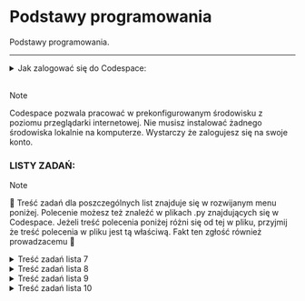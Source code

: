 # Podstawy programowania
Podstawy programowania.

___
<details>
<summary>Jak zalogować się do Codespace:</summary>

Jak zalogować się do Codespace:<br>
1) :mailbox: Załóż konto na GitHub korzystając z maila studenckiego.<br>
2) :key: Zaloguj się na swoje konto GitHub.<br>
3) :link: Odnajdź niniejsze repozytorium: [Podstawy programowania](https://github.com/g7eg/Podstawy_programowania)<br>

1) :running: Uruchomm Codespace klikając następujące przyciski jak pokazano na screenie poniżej:
> 1) Code
> 2) Codespaces
> 3) Wybierz z listy utworzene Codespace a jeżeli uruchamiasz je po raz pierwszy to wybierz '+' (Create a codespace on main)

![alt text](.img/image.png)
</details>
<br>

> [!NOTE]
> Codespace pozwala pracować w prekonfigurowanym środowisku z poziomu przeglądarki internetowej. Nie musisz instalować żadnego środowiska lokalnie na komputerze. Wystarczy że zalogujesz się na swoje konto.

### LISTY ZADAŃ:

> [!NOTE]
> :book: Treść zadań dla poszczególnych list znajduje się w rozwijanym menu poniżej. Polecenie możesz też znaleźć w plikach .py znajdujących się w Codespace. Jeżeli treść polecenia poniżej różni się od tej w pliku, przyjmij że treść polecenia w pliku jest tą właściwą. Fakt ten zgłość również prowadzacemu :gem:

<details>
<summary> Treść zadań lista 7 </summary>

# Lista 7 :guitar:

## Lista 7 Zad. 1
Napisać program proszący użytkownika o imię i rok urodzenia, a następnie obliczający i wypisujący jego
wiek.
> [!TIP]
> Przykład:
Podaj swoje imię:
Siemomysł
Podaj rok urodzenia:
1989
Siemomysł, masz 33 lata.

___
## Lista 7 Zad. 2 
Napisać program proszący użytkownika o podanie dwóch liczb a i b i wypisujący ich sumę, różnicę,
iloczyn, iloraz, √(𝑎 + 𝑏) oraz ab i ba. W przypadku dzielenia przez 0 lub a+b < 0 zwróć wynik jak0 'undefined'.
> [!TIP]
> Przykład:
Podaj liczbę a: 5
Podaj liczbę b: 0
Suma: 5.0
Różnica: 5.0
Iloczyn: 0.0
Iloraz: undefined
Pierwiastek z (a + b): 2.23606797749979
a do potęgi b: 1.0
b do potęgi a: 0.0
___
## Lista 7 Zad. 3
Napisać program, który oblicza pole i obwód koła o promieniu podanym przez użytkownika. Promień
nie może być ujemny. W przypadku podania liczby ujemnej, program powinien wypisywać komunikat "Błąd: Promień nie może być ujemny." informujący o błędnej wartości i nic nie liczyć.
> [!TIP]
> Przykład:
Podaj promień koła: 12
Pole koła: 452.3893421169302
Obwód koła: 75.39822368615503

> [!TIP]
> Przykład:
Podaj promień koła: -12
Błąd: Promień nie może być ujemny.
___

## Lista 7 Zad. 4
Napisać program proszący użytkownika o podanie dwóch liczb a i b. Następnie należy wyświetlić, która
z tych liczb jest większa, bądź komunikat, że są sobie równe.
> [!TIP]
> Przykład:
Podaj pierwszą liczbę (a): 2
Podaj drugą liczbę (b): 2
Liczby są sobie równe.

> [!TIP]
> Przykład:
Podaj pierwszą liczbę (a): -2
Podaj drugą liczbę (b): 2
Liczba 2.0 jest większa od -2.0.

___
## Lista 7 Zad. 5
Napisać program sprawdzający czy osoba urodzona w danym roku jest pełnoletnia
> [!TIP]
> Przykład:
Podaj swoje imię: Marian
Podaj rok urodzenia: 1833
Marian, masz 191 lat, jesteś pełnoletni.
___

## Lista 7 Zad. 6
Napisać program, który sprawdzi czy podana liczba jest parzysta i wyświetli odpowiedni komunikat.
> [!TIP]
> Przykład:
Podaj liczbę: 34
Liczba 34 jest parzysta.

> [!TIP]
> Przykład:
Podaj liczbę: -123
Liczba -123 jest nieparzysta.
___
## Lista 7 Zad. 7
Napisać program, który sprawdzi czy z podanych długości można stworzyć trójkąt i wypisze odpowiedni
komunikat.
> [!TIP]
> Przykład:
Podaj długość pierwszego boku: 1
Podaj długość drugiego boku: 2
Podaj długość trzeciego boku: 3
Nie można stworzyć trójkąta.

> [!TIP]
> Przykład:
Podaj długość pierwszego boku: 3
Podaj długość drugiego boku: 4
Podaj długość trzeciego boku: 5
Można stworzyć trójkąt.
___

## Lista 7 Zad. 8
Napisać program, który pobierze od studenta liczbę punktów i oceni go według podanej skali. Ponadto
użytkownik może wybrać w jakiej formie chce dostać ocenę (liczbowo lub słownie lub oba). W przypadku podania błędnej formy wypisz kompunikat: 'Nieznana forma oceny.'
Skala:
<0; 50) 2.0 (niedostateczny)
<50;60) 3.0 (dostateczny)
<60;70) 3.5 (dostateczny plus)
<70;80) 4.0 (dobry)
<80;90) 4.5 (dobry plus)
<90;100) 5.0 (bardzo dobry)
<100> 5.5 (celujący)
> [!TIP]
> Przykład:
Podaj liczbę punktów: 66
Wybierz formę oceny (liczbowo, słownie, oba): liczbowo
Otrzymałeś ocenę: 3.5

> [!TIP]
> Przykład:
Podaj liczbę punktów: 99
Wybierz formę oceny (liczbowo, słownie, oba): oba
Otrzymałeś ocenę: 5.0 (bardzo dobry)

</details>


<details>
<summary> Treść zadań lista 8 </summary>

# Lista 8 :crown:
___

## Lista 8 Zad. 1
Napisać program, który dla wprowadzonego przez użytkownika ciągu liczb rzeczywistych wyznacza ich
średnią arytmetyczną. Wprowadzanie ciągu kończy się poprzez wprowadzenie napisu ’end’. Program
powinien raportować błąd, jeśli ’end’ jest pierwszą podaną wartością.

> [!TIP]
> Przykład:
Podaj liczbę (lub 'end' aby zakończyć): 1
Podaj liczbę (lub 'end' aby zakończyć): -22
Podaj liczbę (lub 'end' aby zakończyć): 8
Podaj liczbę (lub 'end' aby zakończyć): -3.5
Podaj liczbę (lub 'end' aby zakończyć): 13
Podaj liczbę (lub 'end' aby zakończyć): end
Średnia arytmetyczna wynosi: -0.7

___

## Lista 8 Zad. 2
Napisać program wyświetlający liczby całkowite z przedziału <0,y> (liczbę całkowitą y podaje użytkownik). W przypadku podania niewłaściwej wartości wyświetl komunikat: "Błąd: Liczba y musi być większa lub równa 0."
> [!TIP]
> Przykład:
Podaj liczbę całkowitą y: 2
0
1
2

> [!TIP]
> Przykład:
Podaj liczbę całkowitą y: -2
Błąd: Liczba y musi być większa lub równa 0.
___
## Lista 8 Zad.3 
Napisać program wyświetlający liczby całkowite z przedziału <x,y> (liczby całkowite x i y podajeużytkownik). W przypadku podania niewłaściwej wartości wyświetl komunikat: "Błąd: Liczba x musi być mniejsza lub równa liczbie y."
> [!TIP]
> Przykład:
Podaj liczbę całkowitą x: -2
Podaj liczbę całkowitą y: 5
-2
-1
0
1
2
3
4
5

> [!TIP]
> Przykład:
Podaj liczbę całkowitą x: 4
Podaj liczbę całkowitą y: 2
Błąd: Liczba x musi być mniejsza lub równa liczbie y.
___
## Lista 8 Zad. 4
Napisać program, który wyświetli wszystkie liczby z przedziału od 50 do 100 podzielne przez dowolną liczbę k, którą podaje użytkownik. W przypadku podania niewłaściwej wartości wyświetl komunikat: "Błąd: Liczba k musi być większa od zera."
> [!TIP]
> Przykład:
Podaj liczbę całkowitą k: 4
52
56
60
64
68
72
76
80
84
88
92
96
100

> [!TIP]
> Przykład:
Podaj liczbę całkowitą k: -2
Błąd: Liczba k musi być większa od zera.
___
## Lista 8 Zad. 5
Napisać program, gdzie zadaniem gracza jest odgadnięcie liczby. Liczba jest wprowadzona na stałe w kodzie. Jeżeli użytkownik poda za dużą liczbę program wyświetli komunikat „Szukana wartość jest mniejsza”. Jeżeli wprowadzi za małą liczbę program wyświetli „Szukana wartość jest większa”. Po odgadnięciu liczby gracz dowiaduje się po ilu próbach udało mu się zakończyć grę.
> [!TIP]
> Przykład:
Podaj liczbę: 22
Szukana wartość jest większa
Podaj liczbę: 45
Szukana wartość jest mniejsza
Podaj liczbę: 42
Brawo! Odgadłeś liczbę w 3 próbach.

> [!TIP]
> Przykład:
Podaj liczbę: 42
Brawo! Odgadłeś liczbę w 1 próbach.
___
## Lista 8 Zad. 6
Napisać program, który narysuje z gwiazdek (*) kwadrat 10 na 10.
> [!TIP]
> Przykład:
<blockquote>
**********<br>
**********<br>
**********<br>
**********<br>
**********<br>
**********<br>
**********<br>
**********<br>
**********<br>
**********<br>
</blockquote>

___
## Lista 8 Zad. 7
Napisać program który wypisze na ekranie wszystkie możliwe kombinacje książek jakie można wybrać.
Do wyboru jest pięć książek, a wybieramy trzy z nich. 
> [!TIP]
> Przykład:
1 2 3
1 2 4
1 2 5
1 3 4
1 3 5
1 4 5
2 3 4
2 3 5
2 4 5
3 4 5

</details>

<details>
<summary> Treść zadań lista 9 </summary>

# Lista 9 :ghost:

## Lista 9 Zad. 1
Napisać program proszący użytkownika o ilość liczb, które chce wprowadzić, następnie po kolei, każdą
liczbę należy wprowadzić do listy i wypisać cała zawartość listy. W przypadku podania niepoprawnej
wartości w pierwszym pytaniu program powinien powiadomić użytkownika o błędzie.

> [!TIP]
> Przykład:
Ile chcesz wprowadzić liczb? 3
Podaj liczbę: 12
Podaj liczbę: 33
Podaj liczbę: 2
Lista: [12, 33, 2]

___
## Lista 9 Zad. 2
Korzystając z programu z zad 1 do wprowadzenia liczb, zsumować wszystkie liczby w liście i wypisać na ekran.

> [!TIP]
> Przykład:
Ile chcesz wprowadzić liczb? 3
Podaj liczbę: 2
Podaj liczbę: 3
Podaj liczbę: 5
Lista: [2, 3, 5]
Suma liczb: 10

___
## Lista 9 Zad. 3
Korzystając z programu z zad 1 do wprowadzenia liczb, znaleźć najmniejszą i największą wartość w
liście i wypisać ją na ekran

> [!TIP]
> Przykład:
Ile chcesz wprowadzić liczb? 4
Podaj liczbę: 2
Podaj liczbę: 3
Podaj liczbę: 5
Podaj liczbę: 6
Lista: [2, 3, 5, 6]
Najmniejsza wartość: 2
Największa wartość: 6


> [!TIP]
> Przykład:
Ile chcesz wprowadzić liczb? -2
Błędna wartość, wprowadź liczbę większą niż 0.

___
## Lista 9 Zad. 4
Korzystając z programu z zad 1 do wprowadzenia liczb, znaleźć wszystkie pary liczb, których w suma
daje liczbę podaną przez użytkownika.

> [!TIP]
> Przykład:
Ile chcesz wprowadzić liczb? 5
Podaj liczbę: 3
Podaj liczbę: 4
Podaj liczbę: 0
Podaj liczbę: 7
Podaj liczbę: 1
Lista: [3, 4, 0, 7, 1]
Wprowadź szukaną sumę: 7
3 + 4 = 7
0 + 7 = 7

> [!TIP]
> Przykład:
Ile chcesz wprowadzić liczb? 2
Podaj liczbę: 2
Podaj liczbę: 3
Lista: [2, 3]
Wprowadź szukaną sumę: 22
Brak par liczb, których suma jest równa szukanej sumie.

___
## Lista 9 Zad. 5
Przygotować słownik zawierający min 5 kierunków studiów oferowanych na Politechnice Wrocławskiej
razem z wydziałem, na którym są oferowane. Następnie napisać program, który będzie wskazywał na
jakim wydziale znajduje się kierunek wyszukiwany przez użytkownika. W przypadku braku takiego
kierunku poinformuj użytkownika, że nie może studiować tego kierunku na Politechnice Wrocławskiej.

> [!TIP]
> Przykład:
Podaj nazwę kierunku studiów: Informatyka
Kierunek Informatyka znajduje się na Wydział Elektroniki.

> [!TIP]
> Przykład:
Podaj nazwę kierunku studiów: Garncarstwo
Nie możesz studiować kierunku Garncarstwo na Politechnice Wrocławskiej.

___
## Lista 9 Zad. 6
Napisać program, który pobierze od użytkownika zdanie, a następnie policzy występowania
poszczególnych znaków w danym zdaniu (oprócz znaku spacji), umieści wynik w słowniku i wypisze go
na ekran. Zastosować metodę .lower(), aby do słownika wprowadzać tylko małe litery niezależnie od
tego jak zostały wprowadzone przez użytkownika. Litery mają być kluczem, wartością liczba wystąpień.

> [!TIP]
> Przykład:
Podaj zdanie: Python jest SUPER!
{'p': 2, 'y': 1, 't': 2, 'h': 1, 'o': 1, 'n': 1, 'j': 1, 'e': 2, 's': 2, 'u': 1, 'r': 1, '!': 1}
</details>


<details>
<summary> Treść zadań lista 10 </summary>

# Lista 10 :rocket:

## Lista 10 Zad. 1
Napisać funkcję ***kelvin_na_celsiusz()*** która przyjmuje wartość temperatury w Kelvinach i zwraca wartość wyrażoną w
stopniach Celsjusza. W przypadku podania wartości ujemnej funkcja zwraca None.

> [!TIP]
> Przykład:
Podaj temperaturę w Kelvinach: 223
Temperatura w stopniach Celsjusza: -50.15

> [!TIP]
> Przykład:
Podaj temperaturę w Kelvinach: -2
Wartość nie może być ujemna.

## Lista 10 Zad. 2
Napisać program, w którym należy sprawdzić we funkcji ***czy_liczba_doskonala(n)***, czy podana liczba ***n*** jest liczbą doskonała. Funkcja zwraca True jeśli liczba jest liczbą doskonała lub False jeśli nią nie jest. Liczba doskonała to liczba naturalna, która jest sumą wszystkich swych naturalnych dzielników właściwych (to znaczy od niej mniejszych).

> [!TIP]
> Przykład:
Podaj licnę którą chcesz sprawdzić:6
Liczba 6 jest liczbą doskonałą.

> [!TIP]
> Przykład:
Podaj licnę którą chcesz sprawdzić:12
Liczba 12 nie jest liczbą doskonałą.


## Lista 10 Zad. 3
Napisać program, w którym należy utworzysz funkcje ***czy_liczba_pierwsza(n)*** sprawdzajacą czy ***n*** jest liczbą pierwszą, zwracając True lub False. Następnie utwórzyć kolejną funkcję ***generuj_nieparzyste_liczby_pierwsze()*** wykorzystującą wcześniej utworzoną funckę ***czy_liczba_pierwsza(n)*** która za pomocą wyrażania generującego obliczy liczby pierwsze od 1 do 100.
Wynik wyświetl w postaci listy zawierającej liczby pierwsze ze wskazanego przedziału.
* Sprawdzanie, czy liczba jest pierwsza powinno odbyć się w odrębnej funkcji.

> [!TIP]
> Przykład:
Nieparzyste liczby pierwsze od 1 do 100:
[3, 5, 7, 11, 13, 17, 19, 23, 29, 31, 37, 41, 43, 47, 53, 59, 61, 67, 71, 73, 79, 83, 89, 97]

## Lista 10 Zad. 4
Napisać program, który będzie obliczał i zwracał silnię podanej liczby za pomocą funkcji oblicz_silnie(n). Następnie wykorzystać
funkcję obliczającą silnię do znalezienia silni dla liczby wybranej przez użytkownika.

> [!TIP]
> Przykład:
Podaj liczbę, dla której chcesz obliczyć silnię: 3
Silnia liczby 3 wynosi 6.


## Lista 10 Zad. 5
Napisać program z wykorzystaniem funkcji, który przeprowadzi operacje dodawania, odejmowania i mnożenia dla dwóch podanych wielomianów. Dla każdego działania utworzyć osobną funkcję. Dla dodawania i odejmowania dopasować długości wielomianów przez dodanie zer do krótszego
wielomianu. Wówczas wykorzystać funkcję zip. Funkcja zip(w1, w2) w Pythonie łączy elementy dwóch iterowalnych obiektów w1 i w2 w pary. Tworzy sekwencję krotek, gdzie każdy element w parach składa się z odpowiednio sparowanych elementów z w1 i w2. 
Na przykład:

```python
w1 = [1, 2, 3]
w2 = ['a', 'b', 'c']
zipped = zip(w1, w2)
print(list(zipped))
[(1, 'a'), (2, 'b'), (3, 'c')]
# W mnożeniu proszę zainicjalizować listę wynikową zerami.
wielomian_1 = [2, -3, 0, 4] # 2x^3 - 3x^2 + 0x + 4
wielomian_2 = [1, 5, 2] #  x^2 + 5x + 2
```
Wyniki wyświetlić na ekranie komputera.

## Lista 10 Zad. 6
Napisz program, który będzie zawierał funkcje do analizy danych. Funkcje, jakie powinny zostać zaimplementowane to:

srednia_wydajnosc – oblicza średnią wydajność z podanej listy,
maksymalna_wydajnosc – zwraca maksymalną wydajność z listy,
minimalna_wydajnosc – zwraca minimalną wydajność z listy,
odchylenie_standardowe – oblicza odchylenie standardowe z listy.
Dane wydajności to: [120, 150, 130, 170, 140].

Program powinien:

W pierwszej części rozwiązać problem bez korzystania z wbudowanych funkcji,
W drugiej części zastosować wbudowane funkcje Pythona.
Oba rozwiązania powinny znajdować się w jednym pliku. 
Wyniki wyświetl na ekranie i porównaj je.

> [!TIP]
> Przykład:
Obliczenia bez wbudowanych funkcji:
Średnia wydajność: 142.0
Maksymalna wydajność: 170
Minimalna wydajność: 120
Odchylenie standardowe: 17.204650534085253
Obliczenia z wbudowanymi funkcjami:
Średnia wydajność: 142.0
Maksymalna wydajność: 170
Minimalna wydajność: 120
Odchylenie standardowe: 17.204650534085253
</details>